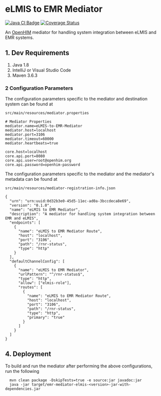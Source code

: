 # eLMIS to EMR Mediator

[![Java CI Badge](https://github.com/SoftmedTanzania/emr-mediator-elmis/workflows/Java%20CI%20with%20Maven/badge.svg)](https://github.com/SoftmedTanzania/emr-mediator-elmis/actions?query=workflow%3A%22Java+CI+with+Maven%22)
[![Coverage Status](https://coveralls.io/repos/github/SoftmedTanzania/emr-mediator-elmis/badge.svg?branch=development)](https://coveralls.io/github/SoftmedTanzania/emr-mediator-elmis?branch=development)

An [OpenHIM](http://openhim.org/) mediator for handling system integration between eLMIS and EMR systems.

## 1. Dev Requirements

1. Java 1.8
2. IntelliJ or Visual Studio Code
3. Maven 3.6.3

### 2 Configuration Parameters

The configuration parameters specific to the mediator and destination system can be found at

`src/main/resources/mediator.properties`

```
# Mediator Properties
mediator.name=eLMIS-to-EMR-Mediator
mediator.host=localhost
mediator.port=3106
mediator.timeout=60000
mediator.heartbeats=true

core.host=localhost
core.api.port=8080
core.api.user=root@openhim.org
core.api.password=openhim-password
```

The configuration parameters specific to the mediator and the mediator's metadata can be found at

`src/main/resources/mediator-registration-info.json`

```
{
  "urn": "urn:uuid:0d32b3e0-45d5-11ec-ad0a-3bccdeca8e69",
  "version": "0.1.0",
  "name": "eLMIS to EMR Mediator",
  "description": "A mediator for handling system integration between EMR and eLMIS",
  "endpoints": [
    {
      "name": "eLMIS to EMR Mediator Route",
      "host": "localhost",
      "port": "3106",
      "path": "/rnr-status",
      "type": "http"
    }
  ],
  "defaultChannelConfig": [
    {
      "name": "eLMIS to EMR Mediator",
      "urlPattern": "^/rnr-status$",
      "type": "http",
      "allow": ["elmis-role"],
      "routes": [
        {
          "name": "eLMIS to EMR Mediator Route",
          "host": "localhost",
          "port": "3106",
          "path": "/rnr-status",
          "type": "http",
          "primary": "true"
        }
      ]
    }
  ]
}
```

## 4. Deployment

To build and run the mediator after performing the above configurations, run the following

```
  mvn clean package -DskipTests=true -e source:jar javadoc:jar
  java -jar target/emr-mediator-elmis-<version>-jar-with-dependencies.jar
```

